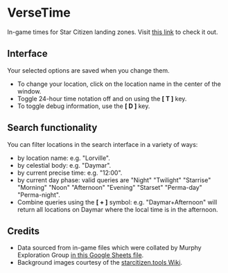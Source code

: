 # VerseTime
In-game times for Star Citizen landing zones.
Visit [this link](https://dydrmr.github.io/VerseTime/) to check it out.

## Interface
Your selected options are saved when you change them.
- To change your location, click on the location name in the center of the window.
- Toggle 24-hour time notation off and on using the **[ T ]** key.
- To toggle debug information, use the **[ D ]** key.

## Search functionality
You can filter locations in the search interface in a variety of ways:
- by location name: e.g. "Lorville".
- by celestial body: e.g. "Daymar".
- by current precise time: e.g. "12:00".
- by current day phase: valid queries are "Night" "Twilight" "Starrise" "Morning" "Noon" "Afternoon" "Evening" "Starset" "Perma-day" "Perma-night".
- Combine queries using the **[ + ]** symbol: e.g. "Daymar+Afternoon" will return all locations on Daymar where the local time is in the afternoon.

## Credits
- Data sourced from in-game files which were collated by Murphy Exploration Group [in this Google Sheets file](https://docs.google.com/spreadsheets/d/1VydKNxBHdljhO8ANSEcZRWogInCh-6tAdjI1HcwFlVE/edit#gid=1238406064).
- Background images courtesy of the [starcitizen.tools Wiki](https://starcitizen.tools/Star_Citizen_Wiki).
